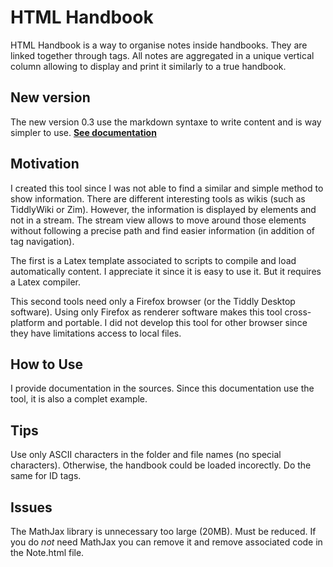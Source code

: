 # HTML Handbook

HTML Handbook is a way to organise notes inside handbooks. They are linked together through tags. All notes are aggregated in a unique vertical column allowing to display and print it similarly to a true handbook.

## New version
The new version 0.3 use the markdown syntaxe to write content and is way simpler to use. **[See documentation](https://github.com/ThomasAuriel/HTML-Handbook/blob/master/formatedHandbook.md)**

## Motivation

I created this tool since I was not able to find a similar and simple method to show information. There are different interesting tools as wikis (such as TiddlyWiki or Zim). However, the information is displayed by elements and not in a stream. The stream view allows to move around those elements without following a precise path and find easier information (in addition of tag navigation).

The first is a Latex template associated to scripts to compile and load automatically content. I appreciate it since it is easy to use it. But it requires a Latex compiler.

This second tools need only a Firefox browser (or the Tiddly Desktop software). Using only Firefox as renderer software makes this tool cross-platform and portable. I did not develop this tool for other browser since they have limitations access to local files.

## How to Use
I provide documentation in the sources. Since this documentation use the tool, it is also a complet example.

## Tips
Use only ASCII characters in the folder and file names (no special characters). Otherwise, the handbook could be loaded incorectly. Do the same for ID tags.

## Issues

The MathJax library is unnecessary too large (20MB). Must be reduced. If you do _not_ need MathJax you can remove it and remove associated code in the Note.html file.

